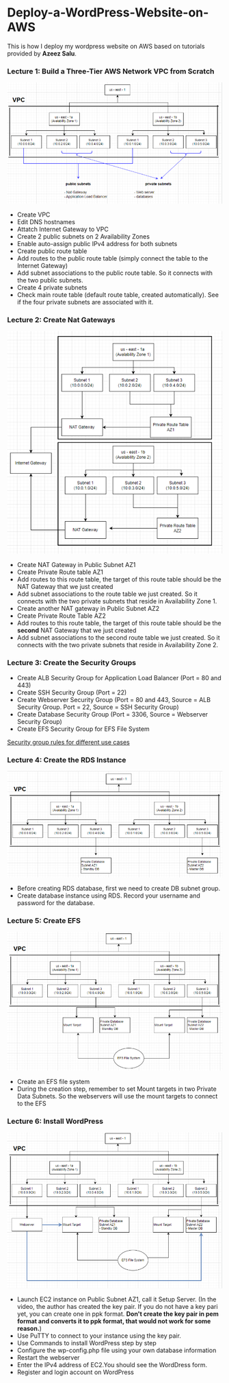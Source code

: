 # Deploy-a-WordPress-Website-on-AWS
This is how I deploy my wordpress website on AWS based on tutorials provided by **Azeez Salu**.
### Lecture 1: Build a Three-Tier AWS Network VPC from Scratch
![flow chart1](https://github.com/Nina0917/Deploy-a-WordPress-Website-on-AWS/blob/main/1668984056393.png)
- Create VPC
- Edit DNS hostnames
- Attatch Internet Gateway to VPC
- Create 2 public subnets on 2 Availability Zones
- Enable auto-assign public IPv4 address for both subnets
- Create public route table
- Add routes to the public route table (simply connect the table to the Internet Gateway)
- Add subnet associations to the public route table. So it connects with the two public subnets.
- Create 4 private subnets
- Check main route table (default route table, created automatically). See if the four private subnets are associated with it.

### Lecture 2: Create Nat Gateways
![flow chart2](https://github.com/Nina0917/Deploy-a-WordPress-Website-on-AWS/blob/main/picture2.jpg)
- Create NAT Gateway in Public Subnet AZ1
- Create Private Route table AZ1
- Add routes to this route table, the target of this route table should be the NAT Gateway that we just created
- Add subnet associations to the route table we just created. So it connects with the two private subnets that reside in Availability Zone 1.
- Create another NAT gateway in Public Subnet AZ2
- Create Private Route Table AZ2
- Add routes to this route table, the target of this route table should be the **second** NAT Gateway that we just created
- Add subnet associations to the second route table we just created. So it connects with the two private subnets that reside in Availability Zone 2.

### Lecture 3: Create the Security Groups
- Create ALB Security Group for Application Load Balancer (Port = 80 and 443)
- Create SSH Security Group (Port = 22)
- Create Webserver Security Group (Port = 80 and 443, Source = ALB Security Group. Port = 22, Source = SSH Security Group)
- Create Database Security Group (Port = 3306, Source = Webserver Security Group)
- Create EFS Security Group for EFS File System

[Security group rules for different use cases](https://docs.aws.amazon.com/AWSEC2/latest/UserGuide/security-group-rules-reference.html)

### Lecture 4: Create the RDS Instance
![flow chart4](https://github.com/Nina0917/Deploy-a-WordPress-Website-on-AWS/blob/main/lec4.png)
- Before creating RDS database, first we need to create DB subnet group.
- Create database instance using RDS. Record your username and password for the database.

### Lecture 5: Create EFS
![flow chart5](https://github.com/Nina0917/Deploy-a-WordPress-Website-on-AWS/blob/main/lec5.png)
- Create an EFS file system
- During the creation step, remember to set Mount targets in two Private Data Subnets. So the webservers will use the mount
targets to  connect to the EFS

### Lecture 6: Install WordPress
![flow chart6](https://github.com/Nina0917/Deploy-a-WordPress-Website-on-AWS/blob/main/lec6.png)
- Launch EC2 instance on Public Subnet AZ1, call it Setup Server. (In the video, the author has created the key pair. If you do not have a key pari yet, you can create one in ppk format. **Don't create the key pair in pem format and converts it to ppk format, that would not work for some reason.**)
- Use PuTTY to connect to your instance using the key pair.
- Use Commands to install WordPress step by step
- Configure the wp-config.php file using your own database information
- Restart the webserver
- Enter the IPv4 address of EC2.You should see the WordDress form.
- Register and login account on WordPress
